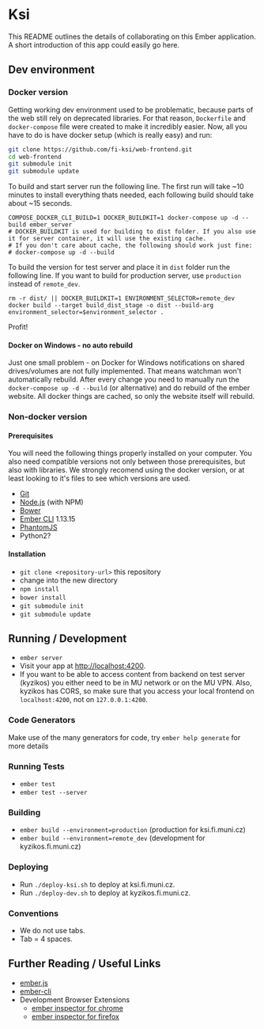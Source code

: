 # Ksi

This README outlines the details of collaborating on this Ember application.
A short introduction of this app could easily go here.

## Dev environment

### Docker version

Getting working dev environment used to be problematic, because parts of the web still rely on deprecated libraries. For that reason, `Dockerfile` and `docker-compose` file were created to make it incredibly easier. Now, all you have to do is have docker setup (which is really easy) and run:

```sh
git clone https://github.com/fi-ksi/web-frontend.git
cd web-frontend
git submodule init
git submodule update
```

To build and start server run the following line. The first run will take ~10 minutes to install everything thats needed, each following build should take about ~15 seconds.
```
COMPOSE_DOCKER_CLI_BUILD=1 DOCKER_BUILDKIT=1 docker-compose up -d --build ember_server
# DOCKER_BUILDKIT is used for building to dist folder. If you also use it for server container, it will use the existing cache.
# If you don't care about cache, the following should work just fine:
# docker-compose up -d --build
```

To build the version for test server and place it in `dist` folder run the following line. If you want to build for production server, use `production` instead of `remote_dev`.
```
rm -r dist/ || DOCKER_BUILDKIT=1 ENVIRONMENT_SELECTOR=remote_dev docker build --target build_dist_stage -o dist --build-arg environment_selector=$environment_selector .
```

Profit!


#### Docker on Windows - no auto rebuild 
Just one small problem - on Docker for Windows notifications on shared drives/volumes are not fully implemented. That means watchman won't automatically rebuild. After every change you need to manually run the `docker-compose up -d --build` (or alternative) and do rebuild of the ember website. All docker things are cached, so only the website itself will rebuild.


### Non-docker version

#### Prerequisites

You will need the following things properly installed on your computer. You also need compatible versions not only between those prerequisites, but also with libraries. We strongly recomend using the docker version, or at least looking to it's files to see which versions are used.

* [Git](http://git-scm.com/)
* [Node.js](http://nodejs.org/) (with NPM)
* [Bower](http://bower.io/)
* [Ember CLI](http://www.ember-cli.com/) 1.13.15
* [PhantomJS](http://phantomjs.org/)
* Python2?

#### Installation

* `git clone <repository-url>` this repository
* change into the new directory
* `npm install`
* `bower install`
* `git submodule init`
* `git submodule update`

## Running / Development

* `ember server`
* Visit your app at [http://localhost:4200](http://localhost:4200).
* If you want to be able to access content from backend on test server (kyzikos) you either need to be in MU network or on the MU VPN. Also, kyzikos has CORS, so make sure that you access your local frontend on `localhost:4200`, not on `127.0.0.1:4200`.

### Code Generators

Make use of the many generators for code, try `ember help generate` for more details

### Running Tests

* `ember test`
* `ember test --server`

### Building

* `ember build --environment=production` (production for ksi.fi.muni.cz)
* `ember build --environment=remote_dev` (development for kyzikos.fi.muni.cz)

### Deploying

* Run `./deploy-ksi.sh` to deploy at ksi.fi.muni.cz.
* Run `./deploy-dev.sh` to deploy at kyzikos.fi.muni.cz.

### Conventions

* We do not use tabs.
* Tab = 4 spaces.

## Further Reading / Useful Links

* [ember.js](http://emberjs.com/)
* [ember-cli](http://www.ember-cli.com/)
* Development Browser Extensions
  * [ember inspector for chrome](https://chrome.google.com/webstore/detail/ember-inspector/bmdblncegkenkacieihfhpjfppoconhi)
  * [ember inspector for firefox](https://addons.mozilla.org/en-US/firefox/addon/ember-inspector/)

